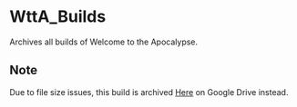 # WttA_Builds

Archives all builds of Welcome to the Apocalypse.

## Note

Due to file size issues, this build is archived [Here](https://drive.google.com/file/d/1FeqbpGe5YZN3cI_YhEHz-rwMsdicAs0u/view?usp=sharing) on Google Drive instead.
